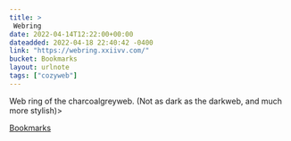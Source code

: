 ```yaml
---
title: > 
 Webring
date: 2022-04-14T12:22:00+00:00
dateadded: 2022-04-18 22:40:42 -0400
link: "https://webring.xxiivv.com/"
bucket: Bookmarks
layout: urlnote
tags: ["cozyweb"]
--- 
```

Web ring of the charcoalgreyweb. (Not as dark as the darkweb, and much more stylish)>
 <!-- end excerpt --> 
<div class='bucket'><a class='internal-link' href='/buckets/bookmarks'>Bookmarks</a></div> 
